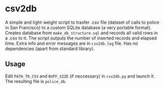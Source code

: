 # csv2db

A simple and light-weight script to trasfer .csv file (dataset of calls to police in San Francisco) to a custom SQLite database (a very portable format). Creates database from `make_db_structure.sql` and records all valid rows in a .csv to it. The script outputs the number of inserted records and elapsed time. Extra info and error messages are in `csv2db.log` file. Has no dependencies (apart from standard library).

## Usage

Edit `PATH_TO_CSV` and `BUFF_SIZE` (if neccessary) in `csv2db.py` and launch it. The resulting file is `police_db`.
